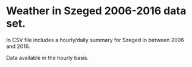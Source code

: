 # Weather in Szeged 2006-2016  data set.
In CSV file includes a hourly/daily summary for Szeged in between 2006 and 2016.

Data available in the hourly basis.


